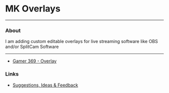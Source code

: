 # MK Overlays
-------------


### About

I am adding custom editable overlays for live streaming software like OBS and/or SplitCam Software

-------------

- [Gamer 369 - Overlay](https://github.com/mkbres/overlays/tree/main/animated/overlays/mk-gamer-369)


### Links
- [Suggestions, Ideas &amp; Feedback](https://github.com/mkbres/overlays/discussions)
